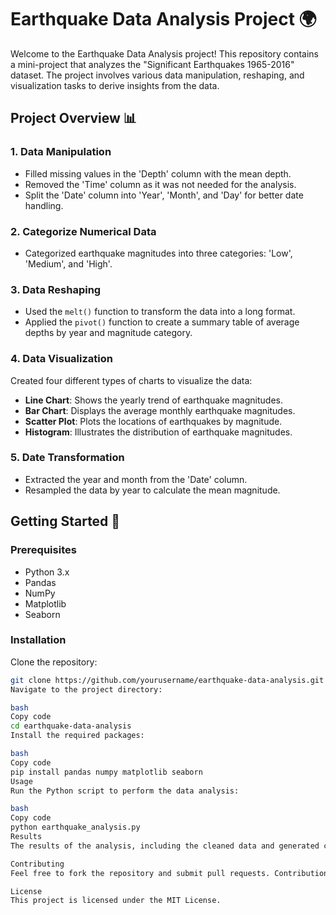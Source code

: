 # Earthquake Data Analysis Project 🌍

Welcome to the Earthquake Data Analysis project! This repository contains a mini-project that analyzes the "Significant Earthquakes 1965-2016" dataset. The project involves various data manipulation, reshaping, and visualization tasks to derive insights from the data.

## Project Overview 📊

### 1. Data Manipulation
- Filled missing values in the 'Depth' column with the mean depth.
- Removed the 'Time' column as it was not needed for the analysis.
- Split the 'Date' column into 'Year', 'Month', and 'Day' for better date handling.

### 2. Categorize Numerical Data
- Categorized earthquake magnitudes into three categories: 'Low', 'Medium', and 'High'.

### 3. Data Reshaping
- Used the `melt()` function to transform the data into a long format.
- Applied the `pivot()` function to create a summary table of average depths by year and magnitude category.

### 4. Data Visualization
Created four different types of charts to visualize the data:
- **Line Chart**: Shows the yearly trend of earthquake magnitudes.
- **Bar Chart**: Displays the average monthly earthquake magnitudes.
- **Scatter Plot**: Plots the locations of earthquakes by magnitude.
- **Histogram**: Illustrates the distribution of earthquake magnitudes.

### 5. Date Transformation
- Extracted the year and month from the 'Date' column.
- Resampled the data by year to calculate the mean magnitude.

## Getting Started 🚀

### Prerequisites
- Python 3.x
- Pandas
- NumPy
- Matplotlib
- Seaborn

### Installation
Clone the repository:
```bash
git clone https://github.com/yourusername/earthquake-data-analysis.git
Navigate to the project directory:

bash
Copy code
cd earthquake-data-analysis
Install the required packages:

bash
Copy code
pip install pandas numpy matplotlib seaborn
Usage
Run the Python script to perform the data analysis:

bash
Copy code
python earthquake_analysis.py
Results
The results of the analysis, including the cleaned data and generated charts, are saved in the project directory.

Contributing
Feel free to fork the repository and submit pull requests. Contributions are welcome!

License
This project is licensed under the MIT License.
